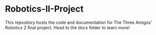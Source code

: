 # Robotics-II-Project

This repository hosts the code and documentation for The Three Amigos' Robotics 2 final project. Head to the docs folder to learn more!
